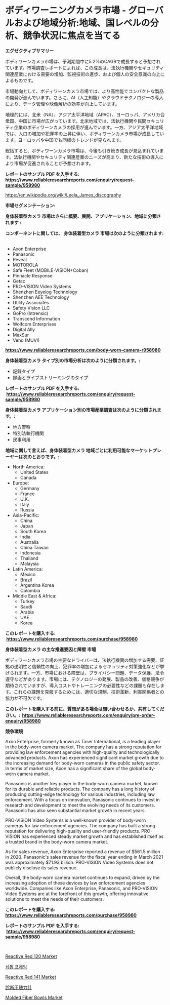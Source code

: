 <p><h1>ボディワーニングカメラ市場 - グローバルおよび地域分析:地域、国レベルの分析、競争状況に焦点を当てる</h1></p><p><strong>エグゼクティブサマリー</strong></p>
<p><p>ボディワーンカメラ市場は、予測期間中に5.2%のCAGRで成長すると予想されています。市場調査レポートによれば、この成長は、法執行機関やセキュリティ関連産業における需要の増加、監視技術の進歩、および個人の安全意識の向上によるものです。</p><p>市場動向として、ボディワーンカメラ市場では、より高性能でコンパクトな製品の開発が進んでいます。さらに、AI（人工知能）やクラウドテクノロジーの導入により、データ管理や映像解析の効率が向上しています。</p><p>地理的には、北米（NA）、アジア太平洋地域（APAC）、ヨーロッパ、アメリカ合衆国、中国に市場が広がっています。北米地域では、法執行機関や民間セキュリティ企業のボディワーンカメラの採用が進んでいます。一方、アジア太平洋地域では、人口の増加や犯罪率の上昇に伴い、ボディワーンカメラ市場が成長しています。ヨーロッパや中国でも同様のトレンドが見られます。</p><p>総括すると、ボディワーンカメラ市場は、今後も引き続き成長が見込まれています。法執行機関やセキュリティ関連産業のニーズが高まり、新たな技術の導入により市場が促進されることが予想されます。</p></p>
<p><strong>レポートのサンプル PDF を入手する: <a href="https://www.reliableresearchreports.com/enquiry/request-sample/958980">https://www.reliableresearchreports.com/enquiry/request-sample/958980</a></strong></p>
<p><a href="https://en.wikipedia.org/wiki/Leela_James_discography">https://en.wikipedia.org/wiki/Leela_James_discography</a></p>
<p><strong>市場セグメンテーション:</strong></p>
<p><strong> 身体装着型カメラ 市場はさらに概要、展開、アプリケーション、地域に分類されます :</strong></p>
<p><strong>コンポーネントに関しては、 身体装着型カメラ 市場は次のように分類されます: &nbsp;</strong></p>
<p><ul><li>Axon Enterprise</li><li>Panasonic</li><li>Reveal</li><li>MOTOROLA</li><li>Safe Fleet (MOBILE-VISION+Coban)</li><li>Pinnacle Response</li><li>Getac</li><li>PRO-VISION Video Systems</li><li>Shenzhen Eeyelog Technology</li><li>Shenzhen AEE Technology</li><li>Utility Associates</li><li>Safety Vision LLC</li><li>GoPro (Intrensic)</li><li>Transcend Information</li><li>Wolfcom Enterprises</li><li>Digital Ally</li><li>MaxSur</li><li>Veho (MUVI)</li></ul></p>
<p><strong><a href="https://www.reliableresearchreports.com/body-worn-camera-r958980">https://www.reliableresearchreports.com/body-worn-camera-r958980</a></strong></p>
<p><strong> 身体装着型カメラ タイプ別の市場分析は次のように分類されます。:</strong></p>
<p><ul><li>記録タイプ</li><li>録画とライブストリーミングのタイプ</li></ul></p>
<p><strong>レポートのサンプル PDF を入手する: &nbsp;<a href="https://www.reliableresearchreports.com/enquiry/request-sample/958980">https://www.reliableresearchreports.com/enquiry/request-sample/958980</a></strong></p>
<p><strong> 身体装着型カメラ アプリケーション別の市場産業調査は次のように分類されます。:</strong></p>
<p><ul><li>地方警察</li><li>特別法執行機関</li><li>民事利用</li></ul></p>
<p><strong>地域に関して言えば、身体装着型カメラ 地域ごとに利用可能なマーケットプレーヤーは次のとおりです。:</strong></p>
<p><ul>
    <li>
        North America:
        <ul>
            <li>United States</li>
            <li>Canada</li>
        </ul>
    </li>
    <li>
        Europe:
        <ul>
            <li>Germany</li>
            <li>France</li>
            <li>U.K.</li>
            <li>Italy</li>
            <li>Russia</li>
        </ul>
    </li>
    <li>
        Asia-Pacific:
        <ul>
            <li>China</li>
            <li>Japan</li>
            <li>South Korea</li>
            <li>India</li>
            <li>Australia</li>
            <li>China Taiwan</li>
            <li>Indonesia</li>
            <li>Thailand</li>
            <li>Malaysia</li>
        </ul>
    </li>
    <li>
        Latin America:
        <ul>
            <li>Mexico</li>
            <li>Brazil</li>
            <li>Argentina Korea</li>
            <li>Colombia</li>
        </ul>
    </li>
    <li>
        Middle East & Africa:
        <ul>
            <li>Turkey</li>
            <li>Saudi</li>
            <li>Arabia</li>
            <li>UAE</li>
            <li>Korea</li>
        </ul>
    </li>
    </ul></p>
<p><strong>このレポートを購入する: &nbsp;<a href="https://www.reliableresearchreports.com/purchase/958980">https://www.reliableresearchreports.com/purchase/958980</a></strong></p>
<p><strong>身体装着型カメラ の主な推進要因と障壁 市場</strong></p>
<p><p>ボディワーンカメラ市場の主要なドライバーは、法執行機関の増加する需要、証拠の透明性と信頼性の向上、犯罪率の増加によるセキュリティ対策強化などが挙げられます。一方、市場における障壁は、プライバシー問題、データ保護、法令遵守などがあります。市場には、テクノロジーの発展、製品の改善、価格競争が期待されていますが、導入コストやトレーニングの必要性などの課題も存在します。これらの課題を克服するためには、適切な規制、技術革新、利害関係者との協力が不可欠です。</p></p>
<p><strong>このレポートを購入する前に、質問がある場合は問い合わせるか、共有してください。:&nbsp; <a href="https://www.reliableresearchreports.com/enquiry/pre-order-enquiry/958980">https://www.reliableresearchreports.com/enquiry/pre-order-enquiry/958980</a></strong></p>
<p><strong>競争環境</strong></p>
<p><p>Axon Enterprise, formerly known as Taser International, is a leading player in the body-worn camera market. The company has a strong reputation for providing law enforcement agencies with high-quality and technologically advanced products. Axon has experienced significant market growth due to the increasing demand for body-worn cameras in the public safety sector. In terms of market size, Axon has a significant share of the global body-worn camera market.</p><p>Panasonic is another key player in the body-worn camera market, known for its durable and reliable products. The company has a long history of producing cutting-edge technology for various industries, including law enforcement. With a focus on innovation, Panasonic continues to invest in research and development to meet the evolving needs of its customers. Panasonic has also seen substantial market growth in recent years.</p><p>PRO-VISION Video Systems is a well-known provider of body-worn cameras for law enforcement agencies. The company has built a strong reputation for delivering high-quality and user-friendly products. PRO-VISION has experienced steady market growth and has established itself as a trusted brand in the body-worn camera market.</p><p>As for sales revenue, Axon Enterprise reported a revenue of $561.5 million in 2020. Panasonic's sales revenue for the fiscal year ending in March 2021 was approximately $71.93 billion. PRO-VISION Video Systems does not publicly disclose its sales revenue.</p><p>Overall, the body-worn camera market continues to expand, driven by the increasing adoption of these devices by law enforcement agencies worldwide. Companies like Axon Enterprise, Panasonic, and PRO-VISION Video Systems are at the forefront of this growth, offering innovative solutions to meet the needs of their customers.</p></p>
<p><strong>このレポートを購入する: &nbsp; <a href="https://www.reliableresearchreports.com/purchase/958980">https://www.reliableresearchreports.com/purchase/958980</a></strong></p>
<p><strong>レポートのサンプル PDF を入手する: &nbsp;<a href="https://www.reliableresearchreports.com/enquiry/request-sample/958980">https://www.reliableresearchreports.com/enquiry/request-sample/958980</a></strong><strong></strong></p>
<p>&nbsp;</p>
<p><p><a href="https://github.com/hskmn/Market-Research-Report-List-1/blob/main/reactive-red-120-market.md">Reactive Red 120 Market</a></p><p><a href="https://github.com/LuckeyCorbin/Market-Research-Report-List-2/blob/main/608892224125.md">쇠톱 프레임</a></p><p><a href="https://github.com/hlspriggs/Market-Research-Report-List-1/blob/main/reactive-red-141-market.md">Reactive Red 141 Market</a></p><p><a href="https://github.com/TerrellConn/Market-Research-Report-List-2/blob/main/964181017241.md">診断用聴力計</a></p><p><a href="https://medium.com/@jeancoleman732/molded-fiber-bowls-market-research-report-market-forecast-and-growth-prospects-with-a-steady-cagr-f8a7a8f98811">Molded Fiber Bowls Market</a></p></p>